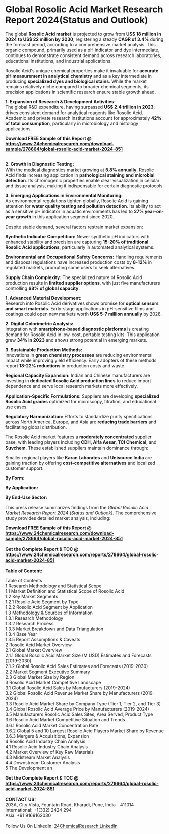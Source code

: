 <h1>Global Rosolic Acid Market Research Report 2024(Status and Outlook)</h1><p>The global <strong>Rosolic Acid market</strong> is projected to grow from <strong>US$ 18 million in 2024 to US$ 22 million by 2030</strong>, registering a steady <strong>CAGR of 3.4%</strong> during the forecast period, according to a comprehensive market analysis. This organic compound, primarily used as a pH indicator and dye intermediate, continues to demonstrate consistent demand across research laboratories, educational institutions, and industrial applications.</p><p>Rosolic Acid's unique chemical properties make it invaluable for <strong>accurate pH measurement in analytical chemistry</strong> and as a key intermediate in producing <strong>specialized dyes and biological stains</strong>. While the market remains relatively niche compared to broader chemical segments, its precision applications in scientific research ensure stable growth ahead.</p><p><strong>1. Expansion of Research &amp; Development Activities:</strong><br>
The global R&amp;D expenditure, having surpassed <strong>US$ 2.4 trillion in 2023</strong>, drives consistent demand for analytical reagents like Rosolic Acid. Academic and private research institutions account for approximately <strong>42% of total consumption</strong>, particularly in microbiology and histology applications.</p><div><b>Download FREE Sample of this Report @ 
            <a href="https://www.24chemicalresearch.com/download-sample/278664/global-rosolic-acid-market-2024-851">
            https://www.24chemicalresearch.com/download-sample/278664/global-rosolic-acid-market-2024-851</a></b></div><br><p><strong>2. Growth in Diagnostic Testing:</strong><br>
With the medical diagnostics market growing at <strong>5.8% annually</strong>, Rosolic Acid finds increasing application in <strong>pathological staining and microbial detection</strong>. Its chromogenic properties enable clear visualization in cellular and tissue analysis, making it indispensable for certain diagnostic protocols.</p><p><strong>3. Emerging Applications in Environmental Monitoring:</strong><br>
As environmental regulations tighten globally, Rosolic Acid is gaining attention for <strong>water quality testing and pollution detection</strong>. Its ability to act as a sensitive pH indicator in aquatic environments has led to <strong>27% year-on-year growth</strong> in this application segment since 2020.</p><p>Despite stable demand, several factors restrain market expansion:</p><p><strong>Synthetic Indicator Competition:</strong> Newer synthetic pH indicators with enhanced stability and precision are capturing <strong>15-20% of traditional Rosolic Acid applications</strong>, particularly in automated analytical systems.</p><p><strong>Environmental and Occupational Safety Concerns:</strong> Handling requirements and disposal regulations have increased production costs by <strong>8-12%</strong> in regulated markets, prompting some users to seek alternatives.</p><p><strong>Supply Chain Complexity:</strong> The specialized nature of Rosolic Acid production results in <strong>limited supplier options</strong>, with just five manufacturers controlling <strong>68% of global capacity</strong>.</p><p><strong>1. Advanced Material Development:</strong><br>
Research into Rosolic Acid derivatives shows promise for <strong>optical sensors and smart materials</strong>. Early-stage applications in pH-sensitive films and coatings could open new markets worth <strong>US$ 5-7 million annually</strong> by 2028.</p><p><strong>2. Digital Colorimetric Analysis:</strong><br>
Integration with <strong>smartphone-based diagnostic platforms</strong> is creating demand for Rosolic Acid in low-cost, portable testing kits. This application grew <strong>34% in 2023</strong> and shows strong potential in emerging markets.</p><p><strong>3. Sustainable Production Methods:</strong><br>
Innovations in <strong>green chemistry processes</strong> are reducing environmental impact while improving yield efficiency. Early adopters of these methods report <strong>18-22% reductions</strong> in production costs and waste.</p><p><strong>Regional Capacity Expansion:</strong> Indian and Chinese manufacturers are investing in <strong>dedicated Rosolic Acid production lines</strong> to reduce import dependence and serve local research markets more effectively.</p><p><strong>Application-Specific Formulations:</strong> Suppliers are developing <strong>specialized Rosolic Acid grades</strong> optimized for microscopy, titration, and educational use cases.</p><p><strong>Regulatory Harmonization:</strong> Efforts to standardize purity specifications across North America, Europe, and Asia are <strong>reducing trade barriers</strong> and facilitating global distribution.</p><p>The Rosolic Acid market features a <strong>moderately concentrated</strong> supplier base, with leading players including <strong>CDH, Alfa Aesar, TCI Chemical</strong>, and <strong>Suvchem</strong>. These established suppliers maintain dominance through:</p><p>Smaller regional players like <strong>Karan Laborates</strong> and <strong>Unisource India</strong> are gaining traction by offering <strong>cost-competitive alternatives</strong> and localized customer support.</p><p><strong>By Form:</strong></p><p><strong>By Application:</strong></p><p><strong>By End-Use Sector:</strong></p><p>This press release summarizes findings from the <em>Global Rosolic Acid Market Research Report 2024 (Status and Outlook)</em>. The comprehensive study provides detailed market analysis, including:</p><div><b>Download FREE Sample of this Report @ 
            <a href="https://www.24chemicalresearch.com/download-sample/278664/global-rosolic-acid-market-2024-851">
            https://www.24chemicalresearch.com/download-sample/278664/global-rosolic-acid-market-2024-851</a></b></div><br><div><b>Get the Complete Report & TOC @ 
            <a href="https://www.24chemicalresearch.com/reports/278664/global-rosolic-acid-market-2024-851">
            https://www.24chemicalresearch.com/reports/278664/global-rosolic-acid-market-2024-851</a></b></div><br>
            <b>Table of Content:</b><p>Table of Contents<br />
1 Research Methodology and Statistical Scope<br />
1.1 Market Definition and Statistical Scope of Rosolic Acid<br />
1.2 Key Market Segments<br />
1.2.1 Rosolic Acid Segment by Type<br />
1.2.2 Rosolic Acid Segment by Application<br />
1.3 Methodology & Sources of Information<br />
1.3.1 Research Methodology<br />
1.3.2 Research Process<br />
1.3.3 Market Breakdown and Data Triangulation<br />
1.3.4 Base Year<br />
1.3.5 Report Assumptions & Caveats<br />
2 Rosolic Acid Market Overview<br />
2.1 Global Market Overview<br />
2.1.1 Global Rosolic Acid Market Size (M USD) Estimates and Forecasts (2019-2030)<br />
2.1.2 Global Rosolic Acid Sales Estimates and Forecasts (2019-2030)<br />
2.2 Market Segment Executive Summary<br />
2.3 Global Market Size by Region<br />
3 Rosolic Acid Market Competitive Landscape<br />
3.1 Global Rosolic Acid Sales by Manufacturers (2019-2024)<br />
3.2 Global Rosolic Acid Revenue Market Share by Manufacturers (2019-2024)<br />
3.3 Rosolic Acid Market Share by Company Type (Tier 1, Tier 2, and Tier 3)<br />
3.4 Global Rosolic Acid Average Price by Manufacturers (2019-2024)<br />
3.5 Manufacturers Rosolic Acid Sales Sites, Area Served, Product Type<br />
3.6 Rosolic Acid Market Competitive Situation and Trends<br />
3.6.1 Rosolic Acid Market Concentration Rate<br />
3.6.2 Global 5 and 10 Largest Rosolic Acid Players Market Share by Revenue<br />
3.6.3 Mergers & Acquisitions, Expansion<br />
4 Rosolic Acid Industry Chain Analysis<br />
4.1 Rosolic Acid Industry Chain Analysis<br />
4.2 Market Overview of Key Raw Materials<br />
4.3 Midstream Market Analysis<br />
4.4 Downstream Customer Analysis<br />
5 The Development an</p><div><b>Get the Complete Report & TOC @ 
            <a href="https://www.24chemicalresearch.com/reports/278664/global-rosolic-acid-market-2024-851">
            https://www.24chemicalresearch.com/reports/278664/global-rosolic-acid-market-2024-851</a></b></div><br><b>CONTACT US:</b><br>
            203A, City Vista, Fountain Road, Kharadi, Pune, India - 411014<br>
            International: +1(332) 2424 294<br>
            Asia: +91 9169162030 <br><br>
            Follow Us On LinkedIn: <a href="https://www.linkedin.com/company/24chemicalresearch/">24ChemicalResearch LinkedIn</a>